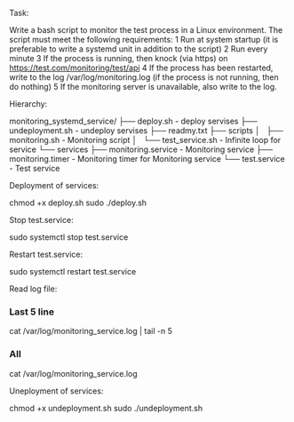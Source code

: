 Task:

Write a bash script to monitor the test process in a Linux environment.
The script must meet the following requirements:
1 Run at system startup (it is preferable to write a systemd unit in addition to the script)
2 Run every minute
3 If the process is running, then knock (via https) on
https://test.com/monitoring/test/api
4 If the process has been restarted, write to the log /var/log/monitoring.log
(if the process is not running, then do nothing)
5 If the monitoring server is unavailable, also write to the log.


Hierarchy:

monitoring_systemd_service/
├── deploy.sh - deploy servises
├── undeployment.sh - undeploy servises
├── readmy.txt
├── scripts
│   ├── monitoring.sh - Monitoring script
│   └── test_service.sh - Infinite loop for service
└── services
    ├── monitoring.service - Monitoring service
    ├── monitoring.timer - Monitoring timer for Monitoring service
    └── test.service - Test service

Deployment of services:

chmod +x deploy.sh
sudo ./deploy.sh

Stop test.service:

sudo systemctl stop test.service

Restart test.service:

sudo systemctl restart test.service

Read log file:

### Last 5 line ###
cat /var/log/monitoring_service.log | tail -n 5 

### All ###
cat /var/log/monitoring_service.log

Uneployment of services:

chmod +x undeployment.sh
sudo ./undeployment.sh
